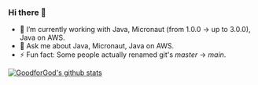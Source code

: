 ### Hi there 👋

- 🔭 I’m currently working with Java, Micronaut (from 1.0.0 -> up to 3.0.0), Java on AWS.
- 💬 Ask me about Java, Micronaut, Java on AWS.
- ⚡ Fun fact: Some people actually renamed git's *master* -> *main*.

[![GoodforGod's github stats](https://github-readme-stats.vercel.app/api?username=GoodforGod)](https://github.com/GoodforGod)
